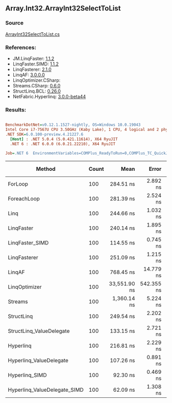 ﻿## Array.Int32.ArrayInt32SelectToList

### Source
[ArrayInt32SelectToList.cs](../LinqBenchmarks/Array/Int32/ArrayInt32SelectToList.cs)

### References:
- JM.LinqFaster: [1.1.2](https://www.nuget.org/packages/JM.LinqFaster/1.1.2)
- LinqFaster.SIMD: [1.1.2](https://www.nuget.org/packages/LinqFaster.SIMD/1.0.3)
- LinqFasterer: [2.1.0](https://www.nuget.org/packages/LinqFasterer/2.1.0)
- LinqAF: [3.0.0.0](https://www.nuget.org/packages/LinqAF/3.0.0.0)
- LinqOptimizer.CSharp: [](https://www.nuget.org/packages/LinqOptimizer.CSharp/)
- Streams.CSharp: [0.6.0](https://www.nuget.org/packages/Streams.CSharp/0.6.0)
- StructLinq.BCL: [0.26.0](https://www.nuget.org/packages/StructLinq/0.26.0)
- NetFabric.Hyperlinq: [3.0.0-beta44](https://www.nuget.org/packages/NetFabric.Hyperlinq/3.0.0-beta44)

### Results:
``` ini

BenchmarkDotNet=v0.12.1.1527-nightly, OS=Windows 10.0.19043
Intel Core i7-7567U CPU 3.50GHz (Kaby Lake), 1 CPU, 4 logical and 2 physical cores
.NET SDK=6.0.100-preview.4.21227.6
  [Host] : .NET 5.0.4 (5.0.421.11614), X64 RyuJIT
  .NET 6 : .NET 6.0.0 (6.0.21.22210), X64 RyuJIT

Job=.NET 6  EnvironmentVariables=COMPlus_ReadyToRun=0,COMPlus_TC_QuickJitForLoops=1,COMPlus_TieredPGO=1  Runtime=.NET 6.0  

```
|                       Method | Count |         Mean |      Error |     StdDev |       Median |  Ratio | RatioSD |   Gen 0 | Gen 1 | Gen 2 | Allocated |
|----------------------------- |------ |-------------:|-----------:|-----------:|-------------:|-------:|--------:|--------:|------:|------:|----------:|
|                      ForLoop |   100 |    284.51 ns |   2.892 ns |   2.705 ns |    284.77 ns |   1.00 |    0.00 |  0.5660 |     - |     - |   1,184 B |
|                  ForeachLoop |   100 |    281.39 ns |   2.524 ns |   2.361 ns |    281.28 ns |   0.99 |    0.01 |  0.5660 |     - |     - |   1,184 B |
|                         Linq |   100 |    244.66 ns |   1.032 ns |   0.966 ns |    244.93 ns |   0.86 |    0.01 |  0.2408 |     - |     - |     504 B |
|                   LinqFaster |   100 |    240.14 ns |   1.895 ns |   1.479 ns |    240.11 ns |   0.84 |    0.01 |  0.4206 |     - |     - |     880 B |
|              LinqFaster_SIMD |   100 |    114.55 ns |   0.745 ns |   0.660 ns |    114.57 ns |   0.40 |    0.01 |  0.4207 |     - |     - |     880 B |
|                 LinqFasterer |   100 |    251.09 ns |   1.215 ns |   1.137 ns |    251.05 ns |   0.88 |    0.01 |  0.4206 |     - |     - |     880 B |
|                       LinqAF |   100 |    768.45 ns |  14.779 ns |  12.342 ns |    763.58 ns |   2.71 |    0.05 |  0.5655 |     - |     - |   1,184 B |
|                LinqOptimizer |   100 | 33,551.90 ns | 542.355 ns | 507.319 ns | 33,591.62 ns | 117.94 |    2.08 | 13.4888 |     - |     - |  28,340 B |
|                      Streams |   100 |  1,360.14 ns |   5.224 ns |   4.886 ns |  1,359.79 ns |   4.78 |    0.05 |  0.7534 |     - |     - |   1,576 B |
|                   StructLinq |   100 |    249.54 ns |   2.202 ns |   1.952 ns |    249.61 ns |   0.88 |    0.01 |  0.2484 |     - |     - |     520 B |
|     StructLinq_ValueDelegate |   100 |    133.15 ns |   2.721 ns |   5.043 ns |    130.44 ns |   0.49 |    0.02 |  0.2370 |     - |     - |     496 B |
|                    Hyperlinq |   100 |    216.81 ns |   2.229 ns |   1.741 ns |    216.42 ns |   0.76 |    0.01 |  0.2179 |     - |     - |     456 B |
|      Hyperlinq_ValueDelegate |   100 |    107.26 ns |   0.891 ns |   0.834 ns |    106.96 ns |   0.38 |    0.00 |  0.2180 |     - |     - |     456 B |
|               Hyperlinq_SIMD |   100 |     92.30 ns |   0.469 ns |   0.439 ns |     92.29 ns |   0.32 |    0.00 |  0.2180 |     - |     - |     456 B |
| Hyperlinq_ValueDelegate_SIMD |   100 |     62.09 ns |   1.308 ns |   1.092 ns |     61.65 ns |   0.22 |    0.00 |  0.2180 |     - |     - |     456 B |
